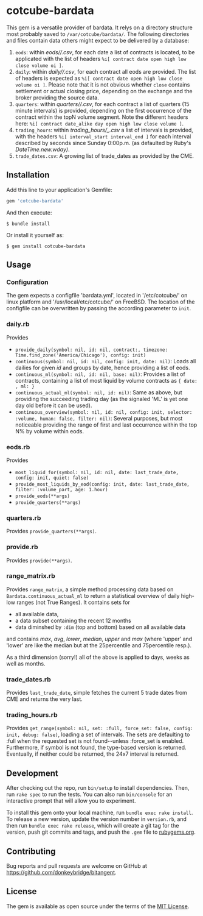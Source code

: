 # cotcube-bardata

This gem is a versatile provider of bardata. It relys on a directory structure most probably saved to `/var/cotcube/bardata/`. The following directories and files contain data others might expect to be delivered by a database:

1. `eods`: within *eods/<id or symbol>/<date>.csv*, for each date a list of contracts is located, to be applicated with the list of headers `%i[ contract date open high low close volume oi ]`.
2. `daily`: within *daily/<id or symbol>/<contract>.csv*, for each contract all eods are provided. The list of headers is expected as `%i[ contract date open high low close volume oi ]`. Please note that it is not obvious whether `close` contains settlement or actual closing price, depending on the exchange and the broker providing the source data.
3. `quarters`: within *quarters/<id or symbol>/<contract>.csv*, for each contract a list of quarters (15 minute intervals) is provided, depending on the first occurrence of the contract within the topN volume segment. Note the different headers here: `%i[ contract date_alike day open high low close volume ]`.
4. `trading_hours`: within *trading_hours/<symbol or type>_<set>.csv* a list of intervals is provided, with the headers `%i[ interval_start interval_end ]` for each interval described by seconds since Sunday 0:00p.m. (as defaulted by Ruby's *DateTime.new.wday)*.
5. `trade_dates.csv`: A growing list of trade\_dates as provided by the CME.  

## Installation

Add this line to your application's Gemfile:

```ruby
gem 'cotcube-bardata'
```

And then execute:

    $ bundle install

Or install it yourself as:

    $ gem install cotcube-bardata

## Usage

### Configuration

The gem expects a configfile 'bardata.yml', located in '/etc/cotcube/' on linux platform and '/usr/local/etc/cotcube/' on FreeBSD. The location of the configfile can be overwritten by passing the according parameter to `init`.

### daily.rb

Provides

* `provide_daily(symbol: nil, id: nil, contract:, timezone: Time.find_zone('America/Chicago'), config: init)`
* `continuous(symbol: nil, id: nil, config: init, date: nil)`: Loads all dailies for given *id* and groups by date, hence providing a list of eods. 
* `continuous_ml(symbol: nil, id: nil, base: nil)`: Provides a list of contracts, containing a list of most liquid by volume contracts as `{ date: , ml: }`
* `continuous_actual_ml(symbol: nil, id: nil)`: Same as above, but providing the succeeding trading day (as the signaled 'ML' is yet one day old before it can be used). 
* `continuous_overview(symbol: nil, id: nil, config: init, selector: :volume, human: false, filter: nil)`: Several purposes, but most noticeable providing the range of first and last occurrence within the top N% by volume within eods.

### eods.rb

Provides

* `most_liquid_for(symbol: nil, id: nil, date: last_trade_date, config: init, quiet: false)`
* `provide_most_liquids_by_eod(config: init, date: last_trade_date, filter: :volume_part, age: 1.hour)`
* `provide_eods(**args)`
* `provide_quarters(**args)`

### quarters.rb

Provides `provide_quarters(**args)`.

### provide.rb

Provides `provide(**args)`.

### range\_matrix.rb

Provides `range_matrix`, a simple method processing data based on `Bardata.continuous_actual_ml` to return a statistical overview of daily high-low ranges (not True Ranges). It contains sets for 

* all available data,
* a data subset containing the recent 12 months
* data diminshed by `:dim` (top and bottom) based on all available data

and contains  *max*, *avg*, *lower*, *median*, *upper* and *max* (where 'upper' and 'lower' are like the median but at the 25percentile and 75percentile resp.).

As a third dimension (sorry!) all of the above is applied to days, weeks as well as months. 

### trade\_dates.rb

Provides `last_trade_date`, simple fetches the current 5 trade dates from CME and returns the very last.

### trading\_hours.rb

Provides `get_range(symbol: nil, set: :full, force_set: false, config: init, debug: false)`, loading a set of intervals. The sets are defaulting to :full when the requested set is not found--unless :force\_set is enabled. Furthermore, if symbol is not found, the type-based version is returned. Eventually, if neither could be returned, the 24x7 interval is returned.

## Development

After checking out the repo, run `bin/setup` to install dependencies. Then, run `rake spec` to run the tests. You can also run `bin/console` for an interactive prompt that will allow you to experiment.

To install this gem onto your local machine, run `bundle exec rake install`. To release a new version, update the version number in `version.rb`, and then run `bundle exec rake release`, which will create a git tag for the version, push git commits and tags, and push the `.gem` file to [rubygems.org](https://rubygems.org).

## Contributing

Bug reports and pull requests are welcome on GitHub at https://github.com/donkeybridge/bitangent.


## License

The gem is available as open source under the terms of the [MIT License](https://opensource.org/licenses/MIT).


